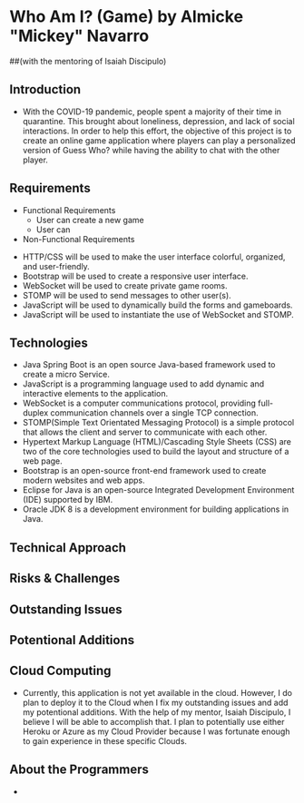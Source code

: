 # Who Am I? (Game) by Almicke "Mickey" Navarro 
##(with the mentoring of Isaiah Discipulo)

## Introduction
* With the COVID-19 pandemic, people spent a majority of their time in quarantine. This brought about loneliness, depression, and lack of social interactions. In order to help this effort, the objective of this project is to create an online game application where players can play a personalized version of Guess Who? while having the ability to chat with the other player. 

## Requirements
* Functional Requirements
  - User can create a new game 
  - User can 
* Non-Functional Requirements
 - HTTP/CSS will be used to make the user interface colorful, organized, and user-friendly.
 - Bootstrap will be used to create a responsive user interface.
 - WebSocket will be used to create private game rooms.
 - STOMP will be used to send messages to other user(s).
 - JavaScript will be used to dynamically build the forms and gameboards. 
 - JavaScript will be used to instantiate the use of WebSocket and STOMP.
 
## Technologies
* Java Spring Boot is an open source Java-based framework used to create a micro Service.
* JavaScript is a programming language used to add dynamic and interactive elements to the application. 
* WebSocket is a computer communications protocol, providing full-duplex communication channels over a single TCP connection. 
* STOMP(Simple Text Orientated Messaging Protocol) is a simple protocol that allows the client and server to communicate with each other. 
* Hypertext Markup Language (HTML)/Cascading Style Sheets (CSS) are two of the core technologies used to build the layout and structure of a web page. 
* Bootstrap is an open-source front-end framework used to create modern websites and web apps. 
* Eclipse for Java is an open-source Integrated Development Environment (IDE) supported by IBM.
* Oracle JDK 8 is a development environment for building applications in Java. 

## Technical Approach 

## Risks & Challenges

## Outstanding Issues


## Potentional Additions


## Cloud Computing 
* Currently, this application is not yet available in the cloud. However, I do plan to deploy it to the Cloud when I fix my outstanding issues and add my potentional additions. With the help of my mentor, Isaiah Discipulo, I believe I will be able to accomplish that. I plan to potentially use either Heroku or Azure as my Cloud Provider because I was fortunate enough to gain experience in these specific Clouds. 


## About the Programmers  
* 
